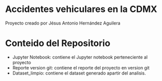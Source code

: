 # Accidentes vehiculares en la CDMX
Proyecto creado por Jésus Antonio Hernández Aguilera
# Conteido del Repositorio
- Jupyter Notebook: contiene el Jupyter notebook perteneciente al proyecto
- Reporte version git: contiene el reporte del proyecto en version git
- Dataset_limpio: contiene el dataset generado apartir del analisis.
